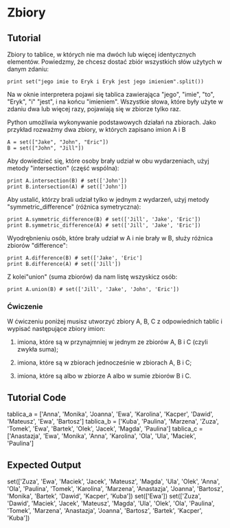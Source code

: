Zbiory
======

Tutorial
--------

Zbiory to tablice, w których nie ma dwóch lub więcej identycznych elementów. Powiedzmy, że chcesz dostać zbiór wszystkich słów użytych w danym zdaniu:

    print set("jego imie to Eryk i Eryk jest jego imieniem".split())

Na w oknie interpretera pojawi się tablica zawierająca "jego", "imie", "to", "Eryk", "i" "jest",  i na końcu "imieniem". Wszystkie słowa, które były użyte w zdaniu dwa lub więcej razy, pojawiają się w zbiorze tylko raz.

Python umożliwia wykonywanie podstawowych działań na zbiorach. Jako przykład rozważmy dwa zbiory, w których zapisano imion A i B

    A = set(["Jake", "John", "Eric"])
    B = set(["John", "Jill"])

Aby dowiedzieć się, które osoby brały udział w obu wydarzeniach, użyj metody "intersection" (część wspólna):

    print A.intersection(B) # set(['John'])
    print B.intersection(A) # set(['John'])

Aby ustalić, którzy brali udział tylko w jednym z wydarzeń, użyj metody "symmetric_difference" (różnica symetryczna):

    print A.symmetric_difference(B) # set(['Jill', 'Jake', 'Eric'])
    print B.symmetric_difference(A) # set(['Jill', 'Jake', 'Eric'])

Wyodrębnieniu osób, które brały udział w A i nie brały w B, służy różnica zbiorów "difference":

    print A.difference(B) # set(['Jake', 'Eric']
    print B.difference(A) # set(['Jill'])
    

Z kolei"union" (suma zbiorów) da nam listę wszyskicz osób:

    print A.union(B) # set(['Jill', 'Jake', 'John', 'Eric'])
    
### Ćwiczenie

W ćwiczeniu poniżej musisz utworzyć zbiory A, B, C z odpowiednich tablic i wypisać następujące zbiory imion:

1. imiona, które są w przynajmniej w jednym ze zbiorów A, B i C (czyli zwykła suma);

2. imiona, które są w zbiorach jednocześnie w zbiorach A, B i C;

3. imiona, które są albo w zbiorze A albo w sumie zbiorów B i C.


Tutorial Code
-------------
tablica_a = ['Anna', 'Monika', 'Joanna', 'Ewa', 'Karolina', 'Kacper', 'Dawid', 'Mateusz', 'Ewa', 'Bartosz']
tablica_b = ['Kuba', 'Paulina', 'Marzena', 'Zuza', 'Tomek', 'Ewa', 'Bartek', 'Olek', 'Jacek', 'Magda', 'Paulina']
tablica_c = ['Anastazja', 'Ewa', 'Monika', 'Anna', 'Karolina', 'Ola', 'Ula', 'Maciek', 'Paulina']

Expected Output
---------------
set(['Zuza', 'Ewa', 'Maciek', 'Jacek', 'Mateusz', 'Magda', 'Ula', 'Olek', 'Anna', 'Ola', 'Paulina', 'Tomek', 'Karolina', 'Marzena', 'Anastazja', 'Joanna', 'Bartosz', 'Monika', 'Bartek', 'Dawid', 'Kacper', 'Kuba'])
set(['Ewa'])
set(['Zuza', 'Dawid', 'Maciek', 'Jacek', 'Mateusz', 'Magda', 'Ula', 'Olek', 'Ola', 'Paulina', 'Tomek', 'Marzena', 'Anastazja', 'Joanna', 'Bartosz', 'Bartek', 'Kacper', 'Kuba'])